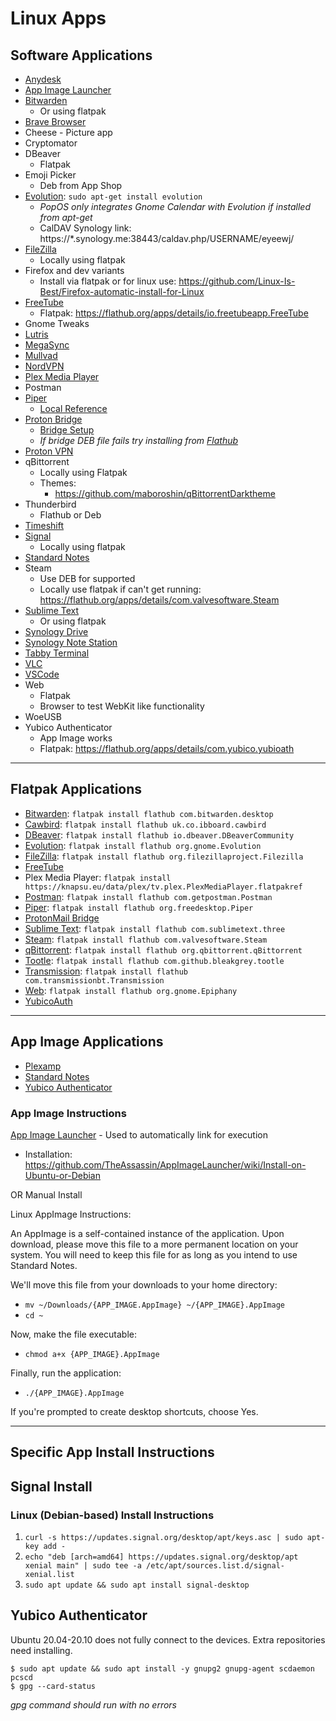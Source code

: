 # Linux Apps

## Software Applications

- [Anydesk](https://anydesk.com/en/downloads/linux)
- [App Image Launcher](https://github.com/TheAssassin/AppImageLauncher)
- [Bitwarden](https://bitwarden.com/#download)
  - Or using flatpak
- [Brave Browser](https://brave.com/download/)
- Cheese - Picture app
- Cryptomator
- DBeaver
  - Flatpak
- Emoji Picker
  - Deb from App Shop
- [Evolution](https://help.gnome.org/users/evolution/stable/): `sudo apt-get install evolution`
  - _PopOS only integrates Gnome Calendar with Evolution if installed from apt-get_
  - CalDAV Synology link: https://\*.synology.me:38443/caldav.php/USERNAME/eyeewj/
- [FileZilla](https://filezilla-project.org/download.php?type=client)
  - Locally using flatpak
- Firefox and dev variants
  - Install via flatpak or for linux use: https://github.com/Linux-Is-Best/Firefox-automatic-install-for-Linux
- [FreeTube](https://freetubeapp.io/)
  - Flatpak: https://flathub.org/apps/details/io.freetubeapp.FreeTube
- Gnome Tweaks
- [Lutris](https://lutris.net/downloads/)
- [MegaSync](https://mega.nz/sync)
- [Mullvad](https://mullvad.net/en/download/)
- [NordVPN](https://support.nordvpn.com/Connectivity/Linux/1325531132/Installing-and-using-NordVPN-on-Debian-Ubuntu-Elementary-OS-and-Linux-Mint.htm)
- [Plex Media Player](https://knapsu.eu/plex/)
- Postman
- [Piper](https://github.com/libratbag/piper)
  - [Local Reference](../master/linux/Resources-Information.md)
- [Proton Bridge](https://protonmail.com/bridge/install)
  - [Bridge Setup](https://github.com/BradNut/computer-setup-info/blob/master/linux/Proton-Bridge-Setup.md)
  - _If bridge DEB file fails try installing from [Flathub](https://flathub.org/apps/details/ch.protonmail.protonmail-bridge)_
- [Proton VPN](https://protonvpn.com/support/linux-vpn-tool/)
- qBittorrent
  - Locally using Flatpak
  - Themes:
    - https://github.com/maboroshin/qBittorrentDarktheme
- Thunderbird
  - Flathub or Deb
- [Timeshift](https://github.com/teejee2008/timeshift)
- [Signal](https://signal.org/download/#)
  - Locally using flatpak
- [Standard Notes](https://standardnotes.org/extensions?downloaded=linux)
- Steam
  - Use DEB for supported
  - Locally use flatpak if can't get running: https://flathub.org/apps/details/com.valvesoftware.Steam
- [Sublime Text](https://www.sublimetext.com/docs/linux_repositories.html#apt)
  - Or using flatpak
- [Synology Drive](https://www.synology.com/en-us/support/download/DS918+#utilities)
- [Synology Note Station](https://www.synology.com/en-us/support/download/DS918+#utilities)
- [Tabby Terminal](https://github.com/Eugeny/tabby)
- [VLC](https://www.videolan.org/vlc/download-ubuntu.html)
- [VSCode](https://code.visualstudio.com/Download)
- Web
  - Flatpak
  - Browser to test WebKit like functionality
- WoeUSB
- Yubico Authenticator
  - App Image works
  - Flatpak: https://flathub.org/apps/details/com.yubico.yubioath

---

## Flatpak Applications

- [Bitwarden](https://flathub.org/apps/details/com.bitwarden.desktop): `flatpak install flathub com.bitwarden.desktop`
- [Cawbird](https://flathub.org/apps/details/uk.co.ibboard.cawbird): `flatpak install flathub uk.co.ibboard.cawbird`
- [DBeaver](https://flathub.org/apps/details/io.dbeaver.DBeaverCommunity): `flatpak install flathub io.dbeaver.DBeaverCommunity`
- [Evolution](https://flathub.org/apps/details/org.gnome.Evolution): `flatpak install flathub org.gnome.Evolution`
- [FileZilla](https://flathub.org/apps/details/org.filezillaproject.Filezilla): `flatpak install flathub org.filezillaproject.Filezilla`
- [FreeTube](https://flathub.org/apps/details/io.freetubeapp.FreeTube)
- Plex Media Player: `flatpak install https://knapsu.eu/data/plex/tv.plex.PlexMediaPlayer.flatpakref`
- [Postman](https://flathub.org/apps/details/com.getpostman.Postman): `flatpak install flathub com.getpostman.Postman`
- [Piper](https://flathub.org/apps/details/org.freedesktop.Piper): `flatpak install flathub org.freedesktop.Piper`
- [ProtonMail Bridge](https://flathub.org/apps/details/ch.protonmail.protonmail-bridge)
- [Sublime Text](https://flathub.org/apps/details/com.sublimetext.three): `flatpak install flathub com.sublimetext.three`
- [Steam](https://flathub.org/apps/details/com.valvesoftware.Steam): `flatpak install flathub com.valvesoftware.Steam`
- [qBittorrent](https://flathub.org/apps/details/org.qbittorrent.qBittorrent): `flatpak install flathub org.qbittorrent.qBittorrent`
- [Tootle](https://flathub.org/apps/details/com.github.bleakgrey.tootle): `flatpak install flathub com.github.bleakgrey.tootle`
- [Transmission](https://flathub.org/apps/details/com.transmissionbt.Transmission): `flatpak install flathub com.transmissionbt.Transmission`
- [Web](https://flathub.org/apps/details/org.gnome.Epiphany): `flatpak install flathub org.gnome.Epiphany`
- [YubicoAuth](https://flathub.org/apps/details/com.yubico.yubioath)

---

## App Image Applications

- [Plexamp](https://plexamp.com/#downloads)
- [Standard Notes](https://standardnotes.org/extensions?downloaded=linux)
- [Yubico Authenticator](https://www.yubico.com/products/services-software/download/yubico-authenticator/#download_here)

### App Image Instructions

[App Image Launcher](https://github.com/TheAssassin/AppImageLauncher) - Used to automatically link for execution
- Installation: https://github.com/TheAssassin/AppImageLauncher/wiki/Install-on-Ubuntu-or-Debian

OR Manual Install

Linux AppImage Instructions:

An AppImage is a self-contained instance of the application. Upon download, please move this file to a more permanent location on your system. You will need to keep this file for as long as you intend to use Standard Notes.

We'll move this file from your downloads to your home directory:

- `mv ~/Downloads/{APP_IMAGE.AppImage} ~/{APP_IMAGE}.AppImage`
- `cd ~`

Now, make the file executable:

- `chmod a+x {APP_IMAGE}.AppImage`

Finally, run the application:

- `./{APP_IMAGE}.AppImage`

If you're prompted to create desktop shortcuts, choose Yes.

---

## Specific App Install Instructions

## Signal Install

### Linux (Debian-based) Install Instructions

1. `curl -s https://updates.signal.org/desktop/apt/keys.asc | sudo apt-key add -`
2. `echo "deb [arch=amd64] https://updates.signal.org/desktop/apt xenial main" | sudo tee -a /etc/apt/sources.list.d/signal-xenial.list`
3. `sudo apt update && sudo apt install signal-desktop`

## Yubico Authenticator

Ubuntu 20.04-20.10 does not fully connect to the devices. Extra repositories need installing.

```
$ sudo apt update && sudo apt install -y gnupg2 gnupg-agent scdaemon pcscd
$ gpg --card-status
```

_gpg command should run with no errors_
